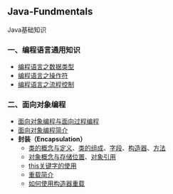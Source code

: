 ## Java-Fundmentals
Java基础知识

### 一、编程语言通用知识

- [编程语言之数据类型](./01-编程语言通用知识/01-编程语言之数据类型.md)
- [编程语言之操作符](./01-编程语言通用知识/02-编程语言之操作符.md)
- [编程语言之流程控制](./01-编程语言通用知识/03-编程语言之流程控制.md)

### 二、面向对象编程

- [面向对象编程与面向过程编程](./02-面向对象编程/01-面向对象编程与面向过程编程.md)
- [面向对象编程简介](./02-面向对象编程/02-面向对象编程简介.md)
- **封装（Encapsulation）**
  - [类的概念与定义](./02-面向对象编程/01-封装/01-类.md#概念)、[类的组成](./02-面向对象编程/01-封装/01-类.md#二类的组成)、[字段](./02-面向对象编程/01-封装/01-类.md#1字段-或-域-field)、[构造器](./02-面向对象编程/01-封装/01-类.md#2构造器构造方法constructors)、[方法](./02-面向对象编程/01-封装/01-类.md#3方法methods)
  - [对象概念与存储位置](./02-面向对象编程/01-封装/02-对象.md#一对象)、[对象引用](./02-面向对象编程/01-封装/02-对象.md#二对象引用)
  - [this关键字的使用](./02-面向对象编程/01-封装/03-this关键字的使用.md)
  - [重载简介](./02-面向对象编程/01-封装/04-重载.md)
  - [如何使用构造器重载](./02-面向对象编程/01-封装/05-如何使用构造器重载.md)

